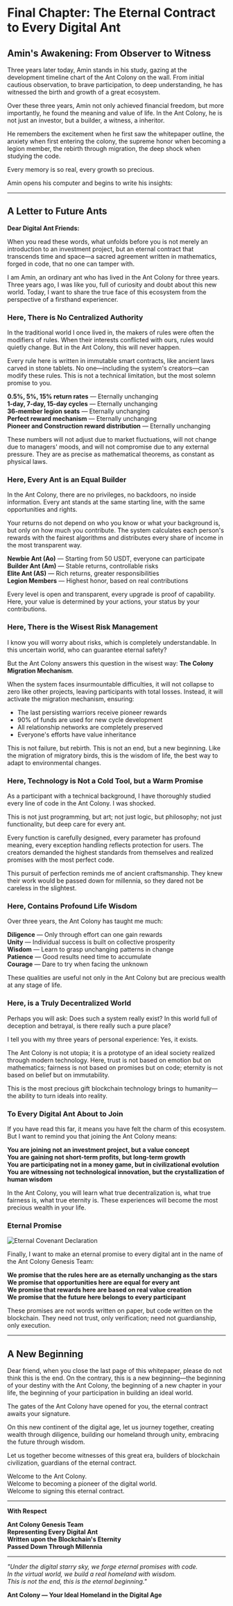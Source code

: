 # Final Chapter: The Eternal Contract to Every Digital Ant

## Amin's Awakening: From Observer to Witness

Three years later today, Amin stands in his study, gazing at the development timeline chart of the Ant Colony on the wall. From initial cautious observation, to brave participation, to deep understanding, he has witnessed the birth and growth of a great ecosystem.

Over these three years, Amin not only achieved financial freedom, but more importantly, he found the meaning and value of life. In the Ant Colony, he is not just an investor, but a builder, a witness, a inheritor.

He remembers the excitement when he first saw the whitepaper outline, the anxiety when first entering the colony, the supreme honor when becoming a legion member, the rebirth through migration, the deep shock when studying the code.

Every memory is so real, every growth so precious.

Amin opens his computer and begins to write his insights:

---

## A Letter to Future Ants

**Dear Digital Ant Friends:**

When you read these words, what unfolds before you is not merely an introduction to an investment project, but an eternal contract that transcends time and space—a sacred agreement written in mathematics, forged in code, that no one can tamper with.

I am Amin, an ordinary ant who has lived in the Ant Colony for three years. Three years ago, I was like you, full of curiosity and doubt about this new world. Today, I want to share the true face of this ecosystem from the perspective of a firsthand experiencer.

### Here, There is No Centralized Authority

In the traditional world I once lived in, the makers of rules were often the modifiers of rules. When their interests conflicted with ours, rules would quietly change. But in the Ant Colony, this will never happen.

Every rule here is written in immutable smart contracts, like ancient laws carved in stone tablets. No one—including the system's creators—can modify these rules. This is not a technical limitation, but the most solemn promise to you.

**0.5%, 5%, 15% return rates** — Eternally unchanging  
**1-day, 7-day, 15-day cycles** — Eternally unchanging  
**36-member legion seats** — Eternally unchanging  
**Perfect reward mechanism** — Eternally unchanging  
**Pioneer and Construction reward distribution** — Eternally unchanging  

These numbers will not adjust due to market fluctuations, will not change due to managers' moods, and will not compromise due to any external pressure. They are as precise as mathematical theorems, as constant as physical laws.

### Here, Every Ant is an Equal Builder

In the Ant Colony, there are no privileges, no backdoors, no inside information. Every ant stands at the same starting line, with the same opportunities and rights.

Your returns do not depend on who you know or what your background is, but only on how much you contribute. The system calculates each person's rewards with the fairest algorithms and distributes every share of income in the most transparent way.

**Newbie Ant (Ao)** — Starting from 50 USDT, everyone can participate  
**Builder Ant (Am)** — Stable returns, controllable risks  
**Elite Ant (AS)** — Rich returns, greater responsibilities  
**Legion Members** — Highest honor, based on real contributions  

Every level is open and transparent, every upgrade is proof of capability. Here, your value is determined by your actions, your status by your contributions.

### Here, There is the Wisest Risk Management

I know you will worry about risks, which is completely understandable. In this uncertain world, who can guarantee eternal safety?

But the Ant Colony answers this question in the wisest way: **The Colony Migration Mechanism**.

When the system faces insurmountable difficulties, it will not collapse to zero like other projects, leaving participants with total losses. Instead, it will activate the migration mechanism, ensuring:

- The last persisting warriors receive pioneer rewards
- 90% of funds are used for new cycle development
- All relationship networks are completely preserved
- Everyone's efforts have value inheritance

This is not failure, but rebirth. This is not an end, but a new beginning. Like the migration of migratory birds, this is the wisdom of life, the best way to adapt to environmental changes.

### Here, Technology is Not a Cold Tool, but a Warm Promise

As a participant with a technical background, I have thoroughly studied every line of code in the Ant Colony. I was shocked.

This is not just programming, but art; not just logic, but philosophy; not just functionality, but deep care for every ant.

Every function is carefully designed, every parameter has profound meaning, every exception handling reflects protection for users. The creators demanded the highest standards from themselves and realized promises with the most perfect code.

This pursuit of perfection reminds me of ancient craftsmanship. They knew their work would be passed down for millennia, so they dared not be careless in the slightest.

### Here, Contains Profound Life Wisdom

Over three years, the Ant Colony has taught me much:

**Diligence** — Only through effort can one gain rewards  
**Unity** — Individual success is built on collective prosperity  
**Wisdom** — Learn to grasp unchanging patterns in change  
**Patience** — Good results need time to accumulate  
**Courage** — Dare to try when facing the unknown  

These qualities are useful not only in the Ant Colony but are precious wealth at any stage of life.

### Here, is a Truly Decentralized World

Perhaps you will ask: Does such a system really exist? In this world full of deception and betrayal, is there really such a pure place?

I tell you with my three years of personal experience: Yes, it exists.

The Ant Colony is not utopia; it is a prototype of an ideal society realized through modern technology. Here, trust is not based on emotion but on mathematics; fairness is not based on promises but on code; eternity is not based on belief but on immutability.

This is the most precious gift blockchain technology brings to humanity—the ability to turn ideals into reality.

### To Every Digital Ant About to Join

If you have read this far, it means you have felt the charm of this ecosystem. But I want to remind you that joining the Ant Colony means:

**You are joining not an investment project, but a value concept**  
**You are gaining not short-term profits, but long-term growth**  
**You are participating not in a money game, but in civilizational evolution**  
**You are witnessing not technological innovation, but the crystallization of human wisdom**  

In the Ant Colony, you will learn what true decentralization is, what true fairness is, what true eternity is. These experiences will become the most precious wealth in your life.

### Eternal Promise

![Eternal Covenant Declaration](/images/epilogue/epilogue-covenant.png)

Finally, I want to make an eternal promise to every digital ant in the name of the Ant Colony Genesis Team:

**We promise that the rules here are as eternally unchanging as the stars**  
**We promise that opportunities here are equal for every ant**  
**We promise that rewards here are based on real value creation**  
**We promise that the future here belongs to every participant**  

These promises are not words written on paper, but code written on the blockchain. They need not trust, only verification; need not guardianship, only execution.

---

## A New Beginning

Dear friend, when you close the last page of this whitepaper, please do not think this is the end. On the contrary, this is a new beginning—the beginning of your destiny with the Ant Colony, the beginning of a new chapter in your life, the beginning of your participation in building an ideal world.

The gates of the Ant Colony have opened for you, the eternal contract awaits your signature.

On this new continent of the digital age, let us journey together, creating wealth through diligence, building our homeland through unity, embracing the future through wisdom.

Let us together become witnesses of this great era, builders of blockchain civilization, guardians of the eternal contract.

Welcome to the Ant Colony.  
Welcome to becoming a pioneer of the digital world.  
Welcome to signing this eternal contract.

---

**With Respect**

**Ant Colony Genesis Team**  
**Representing Every Digital Ant**  
**Written upon the Blockchain's Eternity**  
**Passed Down Through Millennia**

---

*"Under the digital starry sky, we forge eternal promises with code.  
In the virtual world, we build a real homeland with wisdom.  
This is not the end, this is the eternal beginning."*

**Ant Colony — Your Ideal Homeland in the Digital Age**